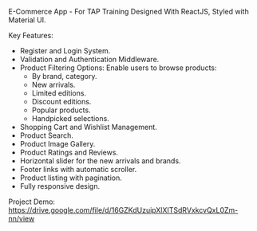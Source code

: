 E-Commerce App - For TAP Training
Designed With ReactJS, Styled with Material UI.

Key Features:
- Register and Login System.
- Validation and Authentication Middleware.
-   Product Filtering Options: Enable users to browse products:
    * By brand, category.
    * New arrivals.
    * Limited editions.
    * Discount editions.
    * Popular products.
    * Handpicked selections.
- Shopping Cart and Wishlist Management.
- Product Search.
- Product Image Gallery.
- Product Ratings and Reviews.
- Horizontal slider for the new arrivals and brands.
- Footer links with automatic scroller.
- Product listing with pagination.
- Fully responsive design.

Project Demo: https://drive.google.com/file/d/16GZKdUzuipXlXITSdRVxkcvQxL0Zm-nn/view
